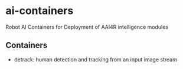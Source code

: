 # ai-containers

Robot AI Containers for Deployment of AAI4R intelligence modules

## Containers

- detrack: human detection and tracking from an input image stream